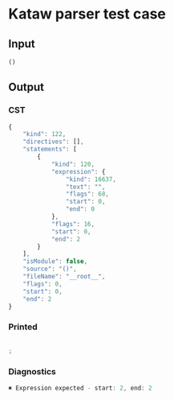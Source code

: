 # Kataw parser test case

## Input

`````js
()
`````

## Output

### CST

```javascript
{
    "kind": 122,
    "directives": [],
    "statements": [
        {
            "kind": 120,
            "expression": {
                "kind": 16637,
                "text": "",
                "flags": 68,
                "start": 0,
                "end": 0
            },
            "flags": 16,
            "start": 0,
            "end": 2
        }
    ],
    "isModule": false,
    "source": "()",
    "fileName": "__root__",
    "flags": 0,
    "start": 0,
    "end": 2
}
```

### Printed

```javascript

;
```

### Diagnostics

```javascript
✖ Expression expected - start: 2, end: 2

```

